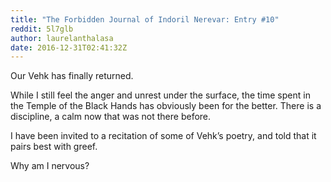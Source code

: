 ```yaml
---
title: "The Forbidden Journal of Indoril Nerevar: Entry #10"
reddit: 5l7glb
author: laurelanthalasa
date: 2016-12-31T02:41:32Z
---
```


Our Vehk has finally returned.

While I still feel the anger and unrest under the surface, the time spent in the Temple of the Black Hands has obviously been for the better.  There is a discipline, a calm now that was not there before.

I have been invited to a recitation of some of Vehk’s poetry, and told that it pairs best with greef.

Why am I nervous?
